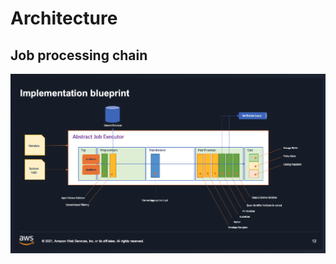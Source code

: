 # Architecture

## Job processing chain

![architectural diagram](./data-product-processor-arch.png)
